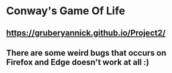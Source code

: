 # Conway's Game Of Life
## https://gruberyannick.github.io/Project2/

## There are some weird bugs that occurs on Firefox and Edge doesn't work at all :)